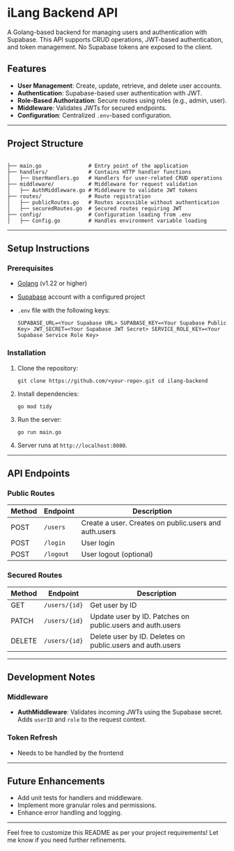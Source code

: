 # iLang Backend API

A Golang-based backend for managing users and authentication with Supabase. This API supports CRUD operations, JWT-based authentication, and token management. No Supabase tokens are exposed to the client.

## Features

- **User Management**: Create, update, retrieve, and delete user accounts.
- **Authentication**: Supabase-based user authentication with JWT.
- **Role-Based Authorization**: Secure routes using roles (e.g., admin, user).
- **Middleware**: Validates JWTs for secured endpoints.
- **Configuration**: Centralized `.env`-based configuration.

---

## Project Structure

```TXT

├── main.go               # Entry point of the application
├── handlers/             # Contains HTTP handler functions
│   ├── UserHandlers.go   # Handlers for user-related CRUD operations
├── middleware/           # Middleware for request validation
│   ├── AuthMiddleware.go # Middleware to validate JWT tokens
├── routes/               # Route registration
│   ├── publicRoutes.go   # Routes accessible without authentication
│   ├── securedRoutes.go  # Secured routes requiring JWT
├── config/               # Configuration loading from .env
│   ├── Config.go         # Handles environment variable loading

```

---

## Setup Instructions

### Prerequisites

- [Golang](https://go.dev/) (v1.22 or higher)
- [Supabase](https://supabase.com/) account with a configured project
- `.env` file with the following keys:

    `SUPABASE_URL=<Your Supabase URL> SUPABASE_KEY=<Your Supabase Public Key> JWT_SECRET=<Your Supabase JWT Secret> SERVICE_ROLE_KEY=<Your Supabase Service Role Key>`


### Installation

1. Clone the repository:

    `git clone https://github.com/<your-repo>.git cd ilang-backend`

2. Install dependencies:

    `go mod tidy`

3. Run the server:

    `go run main.go`

4. Server runs at `http://localhost:8080`.


---

## API Endpoints

### Public Routes

|Method|Endpoint|Description|
|---|---|---|
|POST|`/users`|Create a user. Creates on public.users and auth.users|
|POST|`/login`|User login|
|POST|`/logout`|User logout (optional)|

### Secured Routes

|Method|Endpoint|Description|
|---|---|---|
|GET|`/users/{id}`|Get user by ID|
|PATCH|`/users/{id}`|Update user by ID. Patches on public.users and auth.users|
|DELETE|`/users/{id}`|Delete user by ID. Deletes on public.users and auth.users|

---

## Development Notes

### Middleware

- **AuthMiddleware**: Validates incoming JWTs using the Supabase secret. Adds `userID` and `role` to the request context.

### Token Refresh

- Needs to be handled by the frontend

---

## Future Enhancements

- Add unit tests for handlers and middleware.
- Implement more granular roles and permissions.
- Enhance error handling and logging.

---

Feel free to customize this README as per your project requirements! Let me know if you need further refinements. ​​